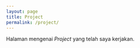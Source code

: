 ```yaml
---
layout: page
title: Project
permalink: /project/
---
```


Halaman mengenai _Project_ yang telah saya kerjakan.
